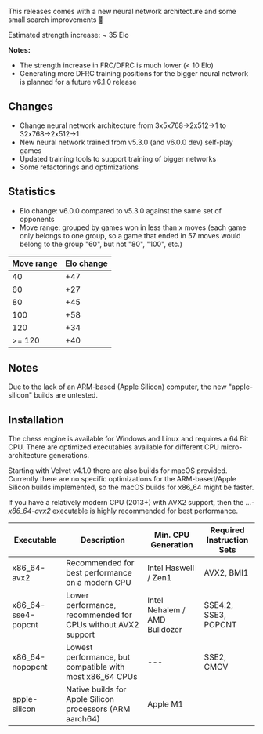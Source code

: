 
This releases comes with a new neural network architecture and some small search improvements :christmas_tree:

Estimated strength increase: ~ 35 Elo

**Notes:**

- The strength increase in FRC/DFRC is much lower (< 10 Elo)
- Generating more DFRC training positions for the bigger neural network is planned for a future v6.1.0 release

## Changes
- Change neural network architecture from 3x5x768->2x512->1 to 32x768->2x512->1
- New neural network trained from v5.3.0 (and v6.0.0 dev) self-play games
- Updated training tools to support training of bigger networks
- Some refactorings and optimizations

## Statistics

- Elo change: v6.0.0 compared to v5.3.0 against the same set of opponents
- Move range: grouped by games won in less than x moves (each game only belongs to one group, so a game that ended in 57 moves would belong to the group "60", but not "80", "100", etc.)

| Move range | Elo change |
|------------|------------|
| 40         | +47        |
| 60         | +27        |
| 80         | +45        |
| 100        | +58        |
| 120        | +34        |
| \>= 120    | +40        |

## Notes

Due to the lack of an ARM-based (Apple Silicon) computer, the new "apple-silicon" builds are untested.

## Installation
The chess engine is available for Windows and Linux and requires a 64 Bit CPU.
There are optimized executables available for different CPU micro-architecture generations.

Starting with Velvet v4.1.0 there are also builds for macOS provided.
Currently there are no specific optimizations for the ARM-based/Apple Silicon builds implemented, so
the macOS builds for x86_64 might be faster.

If you have a relatively modern CPU (2013+) with AVX2 support, then the *...-x86_64-avx2* executable is highly recommended for best performance.

| Executable          | Description                                                       | Min. CPU Generation           | Required Instruction Sets |
| ------------------- | ----------------------------------------------------------------- | ----------------------------- | ------------------------- |
| x86_64-avx2         | Recommended for best performance on a modern CPU                  | Intel Haswell / Zen1          | AVX2, BMI1                |
| x86_64-sse4-popcnt  | Lower performance, recommended for CPUs without AVX2 support      | Intel Nehalem / AMD Bulldozer | SSE4.2, SSE3, POPCNT      |
| x86_64-nopopcnt     | Lowest performance, but compatible with most x86_64 CPUs          | ---                           | SSE2, CMOV                |
| apple-silicon       | Native builds for Apple Silicon processors (ARM aarch64)          | Apple M1                      |                           |
